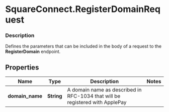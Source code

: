 # SquareConnect.RegisterDomainRequest

### Description

Defines the parameters that can be included in the body of a request to the __RegisterDomain__ endpoint.

## Properties
Name | Type | Description | Notes
------------ | ------------- | ------------- | -------------
**domain_name** | **String** | A domain name as described in RFC-1034 that will be registered with ApplePay | 


